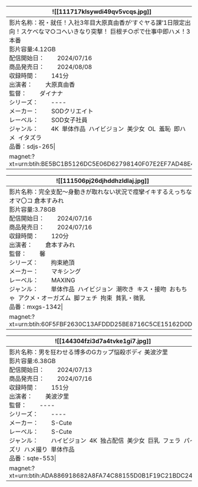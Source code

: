 | ![[111717klsywdi49qv5vcqs.jpg]]                                                                                                                                                                                                                                                                                                                                               |
| ----------------------------------------------------------------------------------------------------------------------------------------------------------------------------------------------------------------------------------------------------------------------------------------------------------------------------------------------------------------------------- |
| 影片名称：祝・就任！入社3年目大原真由香が‘すぐヤる課’1日限定出向！スケベなマ○コへいきなり突撃！ 巨根チ○ポで仕事中即ハメ！3本番  <br>影片容量:4.12GB  <br>配信開始日：        2024/07/16  <br>商品発売日：        2024/08/08  <br>収録時間：        141分  <br>出演者：        大原真由香  <br>監督：        ダイナナ  <br>シリーズ：        ----  <br>メーカー：        SODクリエイト  <br>レーベル：        SOD女子社員  <br>ジャンル：        4K  単体作品  ハイビジョン  美少女  OL  羞恥  即ハメ  イタズラ  <br>品番：sdjs-265\| |
| magnet:?xt=urn:btih:BE5BC1B5126DC5E06D62798140F07E2EF7AD48E4                                                                                                                                                                                                                                                                                                                  |

| ![[111506pj26djhddhzldlaj.jpg]]                                                                                                                                                                                                                                                                                                                                 |
| --------------------------------------------------------------------------------------------------------------------------------------------------------------------------------------------------------------------------------------------------------------------------------------------------------------------------------------------------------------- |
| 影片名称：完全支配～身動きが取れない状況で痙攣イキするえっちなオマ〇コ 倉本すみれ  <br>影片容量:3.78GB  <br>配信開始日：        2024/07/16  <br>商品発売日：        2024/07/16  <br>収録時間：        120分  <br>出演者：        倉本すみれ  <br>監督：        馨  <br>シリーズ：        拘束絶頂  <br>メーカー：        マキシング  <br>レーベル：        MAXING  <br>ジャンル：        単体作品  ハイビジョン  潮吹き  キス・接吻  おもちゃ  アクメ・オーガズム  脚フェチ  拘束  貧乳・微乳  <br>品番：mxgs-1342\| |
| magnet:?xt=urn:btih:60F5FBF2630C13AFDDD25BE8716C5CE15162D0DB                                                                                                                                                                                                                                                                                                    |

| ![[144304fzi3d7a4tvke1gi7.jpg]]                                                                                                                                                                                                                                                                                                            |
| ------------------------------------------------------------------------------------------------------------------------------------------------------------------------------------------------------------------------------------------------------------------------------------------------------------------------------------------ |
| 影片名称：男を狂わせる博多のGカップ悩殺ボディ 美波汐里  <br>影片容量:6.38GB  <br>配信開始日：        2024/07/13  <br>商品発売日：        2024/07/16  <br>収録時間：        151分  <br>出演者：        美波汐里  <br>監督：        ----  <br>シリーズ：        ----  <br>メーカー：        S-Cute  <br>レーベル：        S-Cute  <br>ジャンル：        ハイビジョン  4K  独占配信  美少女  巨乳  フェラ  パイズリ  ハメ撮り  単体作品  <br>品番：sqte-553\| |
| magnet:?xt=urn:btih:ADA886918682A8FA74C88155D0B1F19C21BDC24D                                                                                                                                                                                                                                                                               |
